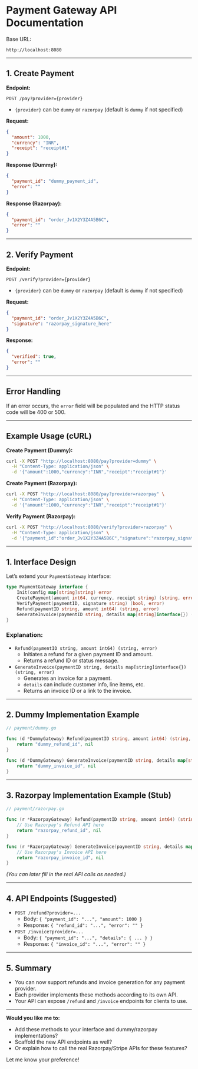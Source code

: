 # Payment Gateway API Documentation

Base URL:  
```
http://localhost:8080
```

---

## 1. Create Payment

**Endpoint:**
```
POST /pay?provider={provider}
```
- `{provider}` can be `dummy` or `razorpay` (default is `dummy` if not specified)

**Request:**
```json
{
  "amount": 1000,
  "currency": "INR",
  "receipt": "receipt#1"
}
```

**Response (Dummy):**
```json
{
  "payment_id": "dummy_payment_id",
  "error": ""
}
```

**Response (Razorpay):**
```json
{
  "payment_id": "order_Jv1X2Y3Z4A5B6C",
  "error": ""
}
```

---

## 2. Verify Payment

**Endpoint:**
```
POST /verify?provider={provider}
```
- `{provider}` can be `dummy` or `razorpay` (default is `dummy` if not specified)

**Request:**
```json
{
  "payment_id": "order_Jv1X2Y3Z4A5B6C",
  "signature": "razorpay_signature_here"
}
```

**Response:**
```json
{
  "verified": true,
  "error": ""
}
```

---

## Error Handling
If an error occurs, the `error` field will be populated and the HTTP status code will be 400 or 500.

---

## Example Usage (cURL)

**Create Payment (Dummy):**
```sh
curl -X POST "http://localhost:8080/pay?provider=dummy" \
  -H "Content-Type: application/json" \
  -d '{"amount":1000,"currency":"INR","receipt":"receipt#1"}'
```

**Create Payment (Razorpay):**
```sh
curl -X POST "http://localhost:8080/pay?provider=razorpay" \
  -H "Content-Type: application/json" \
  -d '{"amount":1000,"currency":"INR","receipt":"receipt#1"}'
```

**Verify Payment (Razorpay):**
```sh
curl -X POST "http://localhost:8080/verify?provider=razorpay" \
  -H "Content-Type: application/json" \
  -d '{"payment_id":"order_Jv1X2Y3Z4A5B6C","signature":"razorpay_signature_here"}'
``` 

---

## 1. **Interface Design**

Let’s extend your `PaymentGateway` interface:

```go
type PaymentGateway interface {
    Init(config map[string]string) error
    CreatePayment(amount int64, currency, receipt string) (string, error)
    VerifyPayment(paymentID, signature string) (bool, error)
    Refund(paymentID string, amount int64) (string, error)
    GenerateInvoice(paymentID string, details map[string]interface{}) (string, error)
}
```

### **Explanation:**
- `Refund(paymentID string, amount int64) (string, error)`
  - Initiates a refund for a given payment ID and amount.
  - Returns a refund ID or status message.
- `GenerateInvoice(paymentID string, details map[string]interface{}) (string, error)`
  - Generates an invoice for a payment.
  - `details` can include customer info, line items, etc.
  - Returns an invoice ID or a link to the invoice.

---

## 2. **Dummy Implementation Example**

```go
// payment/dummy.go

func (d *DummyGateway) Refund(paymentID string, amount int64) (string, error) {
    return "dummy_refund_id", nil
}

func (d *DummyGateway) GenerateInvoice(paymentID string, details map[string]interface{}) (string, error) {
    return "dummy_invoice_id", nil
}
```

---

## 3. **Razorpay Implementation Example (Stub)**

```go
// payment/razorpay.go

func (r *RazorpayGateway) Refund(paymentID string, amount int64) (string, error) {
    // Use Razorpay's Refund API here
    return "razorpay_refund_id", nil
}

func (r *RazorpayGateway) GenerateInvoice(paymentID string, details map[string]interface{}) (string, error) {
    // Use Razorpay's Invoice API here
    return "razorpay_invoice_id", nil
}
```
*(You can later fill in the real API calls as needed.)*

---

## 4. **API Endpoints (Suggested)**

- `POST /refund?provider=...`
  - Body: `{ "payment_id": "...", "amount": 1000 }`
  - Response: `{ "refund_id": "...", "error": "" }`
- `POST /invoice?provider=...`
  - Body: `{ "payment_id": "...", "details": { ... } }`
  - Response: `{ "invoice_id": "...", "error": "" }`

---

## 5. **Summary**

- You can now support refunds and invoice generation for any payment provider.
- Each provider implements these methods according to its own API.
- Your API can expose `/refund` and `/invoice` endpoints for clients to use.

---

**Would you like me to:**
- Add these methods to your interface and dummy/razorpay implementations?
- Scaffold the new API endpoints as well?
- Or explain how to call the real Razorpay/Stripe APIs for these features?

Let me know your preference! 
